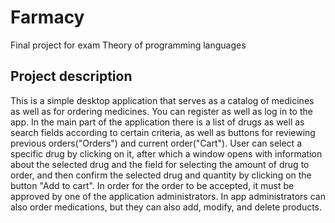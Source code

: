 # Farmacy
Final project for exam Theory of programming languages

## Project description
This is a simple desktop application that serves as a catalog of medicines as well as for ordering medicines. You can register as well as log in to the app. 
In the main part of the application there is a list of drugs as well as search fields according to certain criteria, as well as buttons for reviewing previous orders("Orders") and current order("Cart"). User can select a specific drug by clicking on it, after which a window opens with information about the selected drug and the field for selecting the amount of drug to order, and then confirm the selected drug and quantity by clicking on the button "Add to cart". In order for the order to be accepted, it must be approved by one of the application administrators. In app administrators can also order medications, but they can also add, modify, and delete products.
